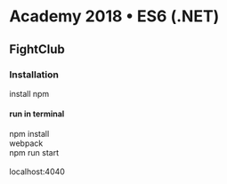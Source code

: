 # Academy 2018 • ES6 (.NET)
## FightClub

### Installation
install npm<br />

#### run in terminal
npm install<br />
webpack<br />
npm run start<br />
<br />
localhost:4040

